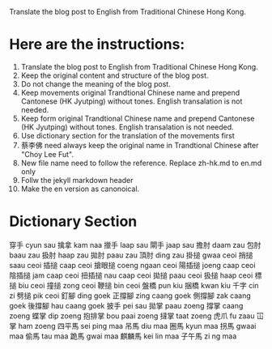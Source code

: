 Translate the blog post to English from Traditional Chinese Hong Kong.

# Here are the instructions:

1. Translate the blog post to English from Traditional Chinese Hong Kong.
2. Keep the original content and structure of the blog post.
3. Do not change the meaning of the blog post.
4. Keep movements original Trandtional Chinese name and prepend Cantonese (HK Jyutping) without tones. English transalation is not needed.
5. Keep form original Trandtional Chinese name and prepend Cantonese (HK Jyutping) without tones.  English transalation is not needed.
5. Use dictionary section for the translation of the movements first
6. 蔡李佛 need always keep the original name in Trandtional Chinese after "Choy Lee Fut". 
7. New file name need to follow the reference. Replace zh-hk.md to en.md only
8. Follw the jekyll markdown header
9. Make the en version as canonoical.

# Dictionary Section 

穿手	cyun sau
擒拿	kam naa
擸手	laap sau
閘手	jaap sau
擔肘	daam zau
包肘	baau zau
扱肘	haap zau
拋肘	paau zau
頂肘	ding zau
掛搥	gwaa ceoi
捎搥	saau ceoi
插搥	caap ceoi
搶眼搥	coeng ngaan ceoi
陽插搥	joeng caap ceoi
陰插搥	jam caap ceoi
扭插搥	nau caap ceoi
拋搥	paau ceoi
扱搥	haap ceoi
標搥	biu ceoi
撞搥	zong ceoi
鞭搥	bin ceoi
盤橋	pun kiu
捆橋	kwan kiu
千字	cin zi
劈搥	pik ceoi
釘腳	ding goek
正撐腳	zing caang goek
側撐腳	zak caang goek
後撐腳	hau caang goek
披手	pei sau
拋掌	paau zoeng
撐掌	caang zoeng
蝶掌	dip zoeng
抱排掌	bou paai zoeng
撻掌	taat zoeng
虎爪	fu zaau
冚掌	ham zoeng
四平馬	sei ping maa
吊馬	diu maa
圈馬	kyun maa
拐馬	gwaai maa
偷馬	tau maa
跪馬	gwai maa
麒麟馬	kei lin maa
子午馬	zi ng maa